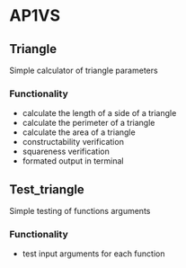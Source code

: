 # AP1VS

## Triangle
Simple calculator of triangle parameters

### Functionality
- calculate the length of a side of a triangle
- calculate the perimeter of a triangle
- calculate the area of a triangle
- constructability verification
- squareness verification
- formated output in terminal

## Test_triangle
Simple testing of functions arguments

### Functionality
- test input arguments for each function
